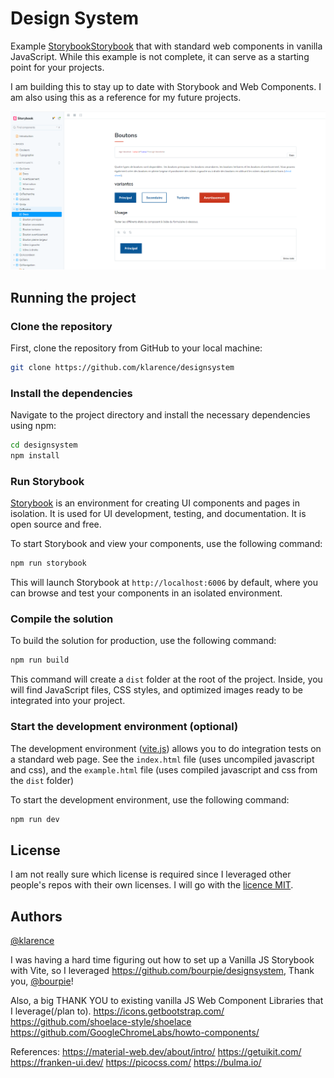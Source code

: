 # Design System

Example [Storybook](https://storybook.js.org/)[Storybook](https://storybook.js.org/) that with standard web components in vanilla JavaScript. While this example is not complete, it can serve as a starting point for your projects.

I am building this to stay up to date with Storybook and Web Components. I am also using this as a reference for my future projects.

[//]: # (TODO: Replace photo.)
![Storybook](storybook.png)

## Running the project

### Clone the repository

First, clone the repository from GitHub to your local machine:

```bash
git clone https://github.com/klarence/designsystem
```

### Install the dependencies

Navigate to the project directory and install the necessary dependencies using npm:

```bash
cd designsystem
npm install
```

### Run Storybook

[Storybook](https://storybook.js.org/) is an environment for creating UI components and pages in isolation. It is used for UI development, testing, and documentation. It is open source and free.

To start Storybook and view your components, use the following command:

```bash
npm run storybook
```

This will launch Storybook at `http://localhost:6006` by default, where you can browse and test your components in an isolated environment.

### Compile the solution

To build the solution for production, use the following command:

```bash
npm run build
```

This command will create a `dist` folder at the root of the project. Inside, you will find JavaScript files, CSS styles, and optimized images ready to be integrated into your project.

### Start the development environment (optional)

The development environment ([vite.js](https://vitejs.dev/)) allows you to do integration tests on a standard web page. See the `index.html` file (uses uncompiled javascript and css), and the `example.html` file (uses compiled javascript and css from the `dist` folder)

To start the development environment, use the following command:

```bash
npm run dev
```

## License
I am not really sure which license is required since I leveraged other people's repos with their own licenses. 
I will go with the [licence MIT](https://opensource.org/license/MIT).

## Authors

[@klarence](https://github.com/klarence)

I was having a hard time figuring out how to set up a Vanilla JS Storybook with Vite, so I leveraged  https://github.com/bourpie/designsystem, Thank you, [@bourpie](https://github.com/bourpie)!

Also, a big THANK YOU to existing vanilla JS Web Component Libraries that I leverage(/plan to).
https://icons.getbootstrap.com/
https://github.com/shoelace-style/shoelace
https://github.com/GoogleChromeLabs/howto-components/


References:
https://material-web.dev/about/intro/
https://getuikit.com/
https://franken-ui.dev/
https://picocss.com/
https://bulma.io/